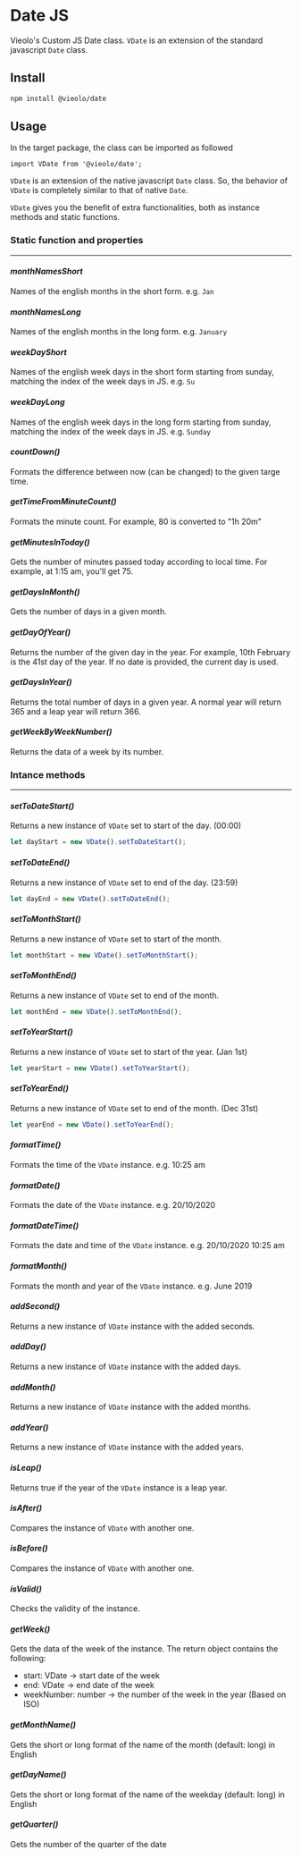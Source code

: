 # Date JS
Vieolo's Custom JS Date class.
`VDate` is an extension of the standard javascript `Date` class.

## Install

```bash
npm install @vieolo/date
```

## Usage
In the target package, the class can be imported as followed
```JS
import VDate from '@vieolo/date';
```

`VDate` is an extension of the native javascript `Date` class. So, the behavior of `VDate` is completely similar to that of native `Date`.

`VDate` gives you the benefit of extra functionalities, both as instance methods and static functions.


### Static function and properties
---

#### ***monthNamesShort***
Names of the english months in the short form. e.g. `Jan`

#### ***monthNamesLong***
Names of the english months in the long form. e.g. `January`

#### ***weekDayShort***
Names of the english week days in the short form starting from sunday, matching the index of the week days in JS. e.g. `Su`

#### ***weekDayLong***
Names of the english week days in the long form starting from sunday, matching the index of the week days in JS. e.g. `Sunday`

#### ***countDown()***
Formats the difference between now (can be changed) to the given targe time. 

#### ***getTimeFromMinuteCount()***
Formats the minute count. For example, 80 is converted to "1h 20m"

#### ***getMinutesInToday()***
Gets the number of minutes passed today according to local time. For example, at 1:15 am, you'll get 75.

#### ***getDaysInMonth()***
Gets the number of days in a given month.

#### ***getDayOfYear()***
Returns the number of the given day in the year. For example, 10th February is the 41st day of the year. If no date is provided, the current day is used.

#### ***getDaysInYear()***
Returns the total number of days in a given year. A normal year will return 365 and a leap year will return 366.

#### ***getWeekByWeekNumber()***
Returns the data of a week by its number.


### Intance methods
---

#### ***setToDateStart()***
Returns a new instance of `VDate` set to start of the day. (00:00)
```ts
let dayStart = new VDate().setToDateStart();
```

#### ***setToDateEnd()***
Returns a new instance of `VDate` set to end of the day. (23:59)
```ts
let dayEnd = new VDate().setToDateEnd();
```

#### ***setToMonthStart()***
Returns a new instance of `VDate` set to start of the month.
```ts
let monthStart = new VDate().setToMonthStart();
```

#### ***setToMonthEnd()***
Returns a new instance of `VDate` set to end of the month.
```ts
let monthEnd = new VDate().setToMonthEnd();
```

#### ***setToYearStart()***
Returns a new instance of `VDate` set to start of the year. (Jan 1st)
```ts
let yearStart = new VDate().setToYearStart();
```

#### ***setToYearEnd()***
Returns a new instance of `VDate` set to end of the month. (Dec 31st)
```ts
let yearEnd = new VDate().setToYearEnd();
```

#### ***formatTime()***
Formats the time of the `VDate` instance. e.g. 10:25 am

#### ***formatDate()***
Formats the date of the `VDate` instance. e.g. 20/10/2020

#### ***formatDateTime()***
Formats the date and time of the `VDate` instance. e.g. 20/10/2020 10:25 am

#### ***formatMonth()***
Formats the month and year of the `VDate` instance. e.g. June 2019


#### ***addSecond()***
Returns a new instance of `VDate` instance with the added seconds.

#### ***addDay()***
Returns a new instance of `VDate` instance with the added days.

#### ***addMonth()***
Returns a new instance of `VDate` instance with the added months.

#### ***addYear()***
Returns a new instance of `VDate` instance with the added years.

#### ***isLeap()***
Returns true if the year of the `VDate` instance is a leap year.

#### ***isAfter()***
Compares the instance of `VDate` with another one.

#### ***isBefore()***
Compares the instance of `VDate` with another one.

#### ***isValid()***
Checks the validity of the instance.

#### ***getWeek()***
Gets the data of the week of the instance. The return object contains the following:

- start: VDate -> start date of the week
- end: VDate -> end date of the week
- weekNumber: number -> the number of the week in the year (Based on ISO)

#### ***getMonthName()***
Gets the short or long format of the name of the month (default: long) in English

#### ***getDayName()***
Gets the short or long format of the name of the weekday (default: long) in English

#### ***getQuarter()***
Gets the number of the quarter of the date
